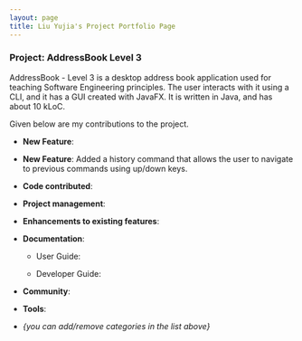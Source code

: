 ```yaml
---
layout: page
title: Liu Yujia's Project Portfolio Page
---
```


### Project: AddressBook Level 3

AddressBook - Level 3 is a desktop address book application used for teaching Software Engineering principles. The user interacts with it using a CLI, and it has a GUI created with JavaFX. It is written in Java, and has about 10 kLoC.

Given below are my contributions to the project.

* **New Feature**:

* **New Feature**: Added a history command that allows the user to navigate to previous commands using up/down keys.

* **Code contributed**:

* **Project management**:


* **Enhancements to existing features**:


* **Documentation**:
    * User Guide:

    * Developer Guide:


* **Community**:


* **Tools**:


* _{you can add/remove categories in the list above}_
